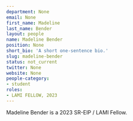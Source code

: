 ```yaml
---
department: None
email: None
first_name: Madeline
last_name: Bender
layout: people
name: Madeline Bender
position: None
short_bio: 'A short one-sentence bio.'
slug: madeline-bender
status: not_current
twitter: None
website: None
people-category:
- student
roles:
- LAMI FELLOW, 2023
---
```

Madeline Bender is a 2023 SR-EIP / LAMI Fellow.
